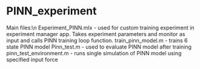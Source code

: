 # PINN_experiment
Main files:\n
Experiment_PINN.mlx - used for custom training experiment in experiment manager app. Takes experiment parameters and monitor as input and calls PINN training loop function.
train_pinn_model.m - trains 6 state PINN model
Pinn_test.m - used to evaluate PINN model after training
pinn_test_environment.m - runs single simulation of PINN model using specified input force

